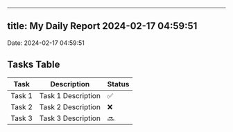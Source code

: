 
---
title: My Daily Report 2024-02-17 04:59:51
---

Date: 2024-02-17 04:59:51

## Tasks Table

| Task | Description | Status |
|------|-------------|--------|
| Task 1 | Task 1 Description | ✅ |
| Task 2 | Task 2 Description | ❌ |
| Task 3 | Task 3 Description | 🔜 |
